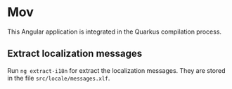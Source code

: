 # Mov

This Angular application is integrated in the Quarkus compilation process.


## Extract localization messages

Run `ng extract-i18n` for extract the localization messages. They are stored
in the file `src/locale/messages.xlf`.
 